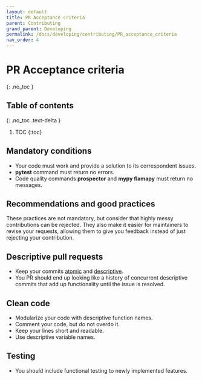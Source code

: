 ```yaml
---
layout: default
title: PR Acceptance criteria
parent: Contributing
grand_parent: Developing
permalink: /docs/developing/contributing/PR_acceptance_criteria
nav_order: 4
---
```


# PR Acceptance criteria
{: .no_toc }

## Table of contents
{: .no_toc .text-delta }

1. TOC
{:toc}

## Mandatory conditions

* Your code must work and provide a solution to its correspondent issues.
* **pytest** command must return no errors.
* Code quality commands **prospector** and **mypy flamapy** must return no messages.

## Recommendations and good practices

These practices are not mandatory, but consider that highly messy contributions can be rejected. They also make it easier for maintainers to revise your requests, allowing them to give you feedback instead of just rejecting your contribution.

## Descriptive pull requests

* Keep your commits [atomic](#atomic-commits) and [descriptive](#descriptive-commit-messages).
* You PR should end up looking like a history of concurrent descriptive commits that add up functionality until the issue is resolved.

## Clean code

* Modularize your code with descriptive function names.
* Comment your code, but do not overdo it.
* Keep your lines short and readable.
* Use descriptive variable names.

## Testing

* You should include functional testing to newly implemented features.
